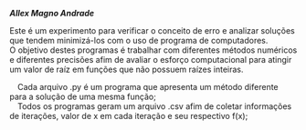***Allex Magno Andrade***

Este é um experimento para verificar o conceito de erro e analizar soluções que tendem minimizá-los com o uso de programa de computadores.  
O objetivo destes programas é trabalhar com diferentes métodos numéricos e diferentes precisões afim de avaliar o esforço computacional para atingir um valor de raíz em funções que não possuem raízes inteiras.  

&ensp;&ensp;Cada arquivo .py é um programa que apresenta um método diferente para a solução de uma mesma função;  
&ensp;&ensp;Todos os programas geram um arquivo .csv afim de coletar informações de iterações, valor de x em cada iteração e seu respectivo f(x);  
